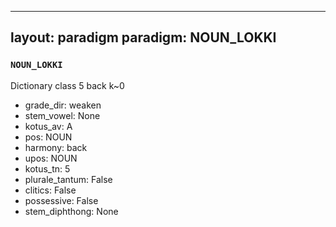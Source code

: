 
---
layout: paradigm
paradigm: NOUN_LOKKI
---
### ` NOUN_LOKKI `

Dictionary class 5 back k~0
* grade_dir: weaken
* stem_vowel: None
* kotus_av: A
* pos: NOUN
* harmony: back
* upos: NOUN
* kotus_tn: 5
* plurale_tantum: False
* clitics: False
* possessive: False
* stem_diphthong: None
